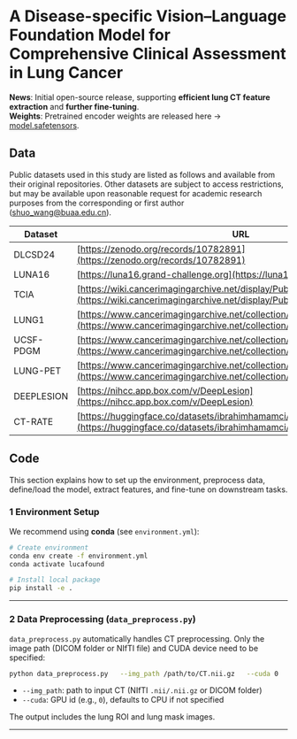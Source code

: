 # A Disease-specific Vision–Language Foundation Model for Comprehensive Clinical Assessment in Lung Cancer

**News**: Initial open-source release, supporting **efficient lung CT feature extraction** and **further fine-tuning**.  
**Weights**: Pretrained encoder weights are released here → [model.safetensors](https://github.com/chengcailiu/LuCaFound/releases/download/weight/model.safetensors).  

## Data
Public datasets used in this study are listed as follows and available from their original repositories. Other datasets are subject to access restrictions, but may be available upon reasonable request for academic research purposes from the corresponding or first author (shuo_wang@buaa.edu.cn).

| Dataset    | URL                                                                                                                                                  |
| ---------- | ---------------------------------------------------------------------------------------------------------------------------------------------------- |
| DLCSD24    | [https://zenodo.org/records/10782891](https://zenodo.org/records/10782891)                                                                           |
| LUNA16     | [https://luna16.grand-challenge.org](https://luna16.grand-challenge.org/)                                                                            |
| TCIA       | [https://wiki.cancerimagingarchive.net/display/Public/NSCLC+Radiogenomics](https://wiki.cancerimagingarchive.net/display/Public/NSCLC+Radiogenomics) |
| LUNG1      | [https://www.cancerimagingarchive.net/collection/nsclc-radiomics](https://www.cancerimagingarchive.net/collection/nsclc-radiomics)                   |
| UCSF-PDGM  | [https://www.cancerimagingarchive.net/collection/ucsf-pdgm](https://www.cancerimagingarchive.net/collection/ucsf-pdgm)                               |
| LUNG-PET   | [https://www.cancerimagingarchive.net/collection/lung-pet-ct-dx](https://www.cancerimagingarchive.net/collection/lung-pet-ct-dx)                     |
| DEEPLESION | [https://nihcc.app.box.com/v/DeepLesion](https://nihcc.app.box.com/v/DeepLesion)                                                                     |
| CT-RATE    | [https://huggingface.co/datasets/ibrahimhamamci/CT-RATE](https://huggingface.co/datasets/ibrahimhamamci/CT-RATE)                                     |

## Code

This section explains how to set up the environment, preprocess data, define/load the model, extract features, and fine-tune on downstream tasks.  

### 1 Environment Setup

We recommend using **conda** (see `environment.yml`):  

```bash
# Create environment
conda env create -f environment.yml
conda activate lucafound

# Install local package
pip install -e .
```

---

### 2 Data Preprocessing (`data_preprocess.py`)

`data_preprocess.py` automatically handles CT preprocessing. Only the image path (DICOM folder or NIfTI file) and CUDA device need to be specified:  

```bash
python data_preprocess.py   --img_path /path/to/CT.nii.gz   --cuda 0
```

- `--img_path`: path to input CT (NIfTI `.nii/.nii.gz` or DICOM folder)  
- `--cuda`: GPU id (e.g., `0`), defaults to CPU if not specified  

The output includes the lung ROI and lung mask images.

---
